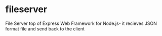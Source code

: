 # fileserver
File Server top of Express Web Framework for Node.js- it recieves JSON format file and send back to the client
